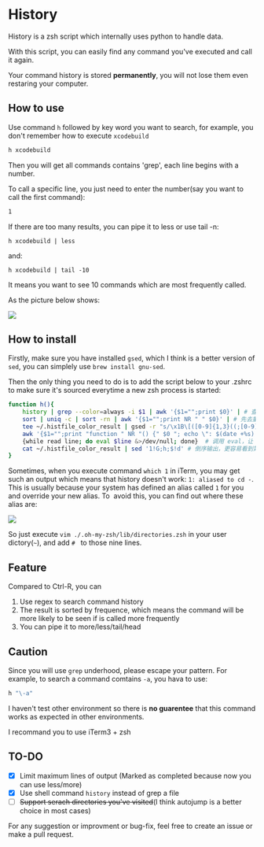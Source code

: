 # History

History is a zsh script which internally uses python to handle data. 

With this script, you can easily find any command you've executed and call it again.

Your command history is stored **permanently**, you will not lose them even restaring your computer.

## How to use

Use command `h` followed by key word you want to search, for example, you don't remember how to execute `xcodebuild`

```bash
h xcodebuild
```

Then you will get all commands contains 'grep', each line begins with a number.

To call a specific line, you just need to enter the number(say you want to call the first command):

```bash
1
```

If there are too many results, you can pipe it to less or use tail -n:

`h xcodebuild | less`

and:

`h xcodebuild | tail -10`

It means you want to see 10 commands which are most frequently called.

As the picture below shows:

![](http://images.bestswifter.com/1479040989.png)

## How to install

Firstly, make sure you have installed `gsed`, which I think is a better version of `sed`, you can simplely use `brew install gnu-sed`.

Then the only thing you need to do is to add the script below to your .zshrc to make sure it's sourced everytime a new zsh process is started:

```bash
function h(){
    history | grep --color=always -i $1 | awk '{$1="";print $0}' | # 查找关键字，去掉左侧的是数字 \
    sort | uniq -c | sort -rn | awk '{$1="";print NR " " $0}' | # 先去重（需要排序）然后根据次数排序，再去掉次数 \
    tee ~/.histfile_color_result | gsed -r "s/\x1B\[([0-9]{1,3}((;[0-9]{1,3})*)?)?[m|K]//g" |  # 把带有颜色的结果写入临时文件，然后去除颜色 \
    awk '{$1="";print "function " NR "() {" $0 "; echo \": $(date +%s):0;"$0"\" >> ~/.histfile }"}' | # 构造 function，把 $0 写入到 histfile 中 \
    {while read line; do eval $line &>/dev/null; done}  # 调用 eval，让 function 生效
    cat ~/.histfile_color_result | sed '1!G;h;$!d' # 倒序输出，更容易看到第一条
}
```

Sometimes, when you execute command `which 1` in iTerm, you may get such an output which means that history doesn't work: `1: aliased to cd -`. This is usually because your system has defined an alias called `1` for you and override your new alias. To  avoid this, you can find out where these alias are: 

![](http://images.bestswifter.com/1489024112.png)

So just execute `vim ./.oh-my-zsh/lib/directories.zsh` in your user dictory(`~`), and add `# ` to those nine lines.

## Feature

Compared to Ctrl-R, you can

1. Use regex to search command history
2. The result is sorted by frequence, which means the command will be more likely to be seen if is called more frequently
3. You can pipe it to more/less/tail/head
 
## Caution

Since you will use `grep` underhood, please escape your pattern. For example, to search a command comtains `-a`, you hava to use:

```bash
h "\-a"
```

I haven't test other environment so there is **no guarentee** that this command works as expected in other environments.

I recommand you to use iTerm3 + zsh

## TO-DO

- [x] Limit maximum lines of output (Marked as completed because now you can use less/more)
- [x] Use shell command `history` instead of grep a file
- [ ] ~~Support serach directories you've visited~~(I think autojump is a better choice in most cases)

For any suggestion or improvment or bug-fix, feel free to create an issue or make a pull request.

